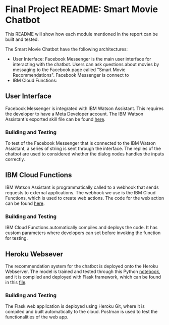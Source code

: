 # Final Project README: Smart Movie Chatbot

This README will show how each module mentioned in the report can be built and tested.

The Smart Movie Chatbot have the following architectures:

- User Interface: Facebook Messenger is the main user interface for interacting with the chatbot. Users can ask questions about movies by messaging to the Facebook page called "Smart Movie Recommendations". Facebook Messenger is connect to
- IBM Cloud Functions:

## User Interface

Facebook Messenger is integrated with IBM Watson Assistant. This requires the developer to have a Meta Developer account. The IBM Watson Assistant's exported skill file can be found [here](./IBM%20Cloud/Smart-Movie-Chatbot-dialog.json).

### Building and Testing

To test of the Facebook Messenger that is connected to the IBM Watson Assistant, a series of string is sent through the interface. The replies of the chatbot are used to considered whether the dialog nodes handles the inputs correctly.

## IBM Cloud Functions

IBM Watson Assistant is programmatically called to a webhook that sends requests to external applications. The webhook we use is the IBM Cloud Functions, which is used to create web actions. The code for the web action can be found [here](./IBM%20Cloud/cloud-function-action.js).

### Building and Testing

IBM Cloud Functions automatically compiles and deploys the code. It has custom parameters where developers can set before invoking the function for testing.

## Heroku Websever

The recommendation system for the chatbot is deployed onto the Heroku Webserver. The model is trained and tested through this Python [notebook](./Creating%20Machine%20Learning%20Model.ipynb), and it is compiled and deployed with Flask framework, which can be found in this [file](./Heroku/app.py).

### Building and Testing

The Flask web application is deployed using Heroku Git, where it is compiled and built automatically to the cloud. Postman is used to test the functionalities of the web app.
